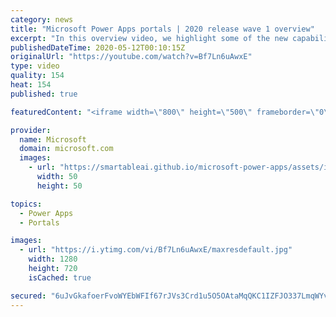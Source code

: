 ```yaml
---
category: news
title: "Microsoft Power Apps portals | 2020 release wave 1 overview"
excerpt: "In this overview video, we highlight some of the new capabilities included in the latest update to Microsoft Power Apps portals.     Here are the capabilities covered:   •    Power BI integration, so you can quickly add Power BI reports, tables, and dashboards to your portals without coding.  •    Themes"
publishedDateTime: 2020-05-12T00:10:15Z
originalUrl: "https://youtube.com/watch?v=Bf7Ln6uAwxE"
type: video
quality: 154
heat: 154
published: true

featuredContent: "<iframe width=\"800\" height=\"500\" frameborder=\"0\" src=\"https://www.youtube.com/embed/Bf7Ln6uAwxE\" allow=\"accelerometer; autoplay; encrypted-media; gyroscope; picture-in-picture\" allowfullscreen></iframe>"

provider:
  name: Microsoft
  domain: microsoft.com
  images:
    - url: "https://smartableai.github.io/microsoft-power-apps/assets/images/organizations/microsoft.com-50x50.jpg"
      width: 50
      height: 50

topics:
  - Power Apps
  - Portals

images:
  - url: "https://i.ytimg.com/vi/Bf7Ln6uAwxE/maxresdefault.jpg"
    width: 1280
    height: 720
    isCached: true

secured: "6uJvGkafoerFvoWYEbWFIf67rJVs3Crd1u5O5OAtaMqQKC1IZFJO337LmqWYvdWF+dUE4A0dwjHwzcuV69cLYt4gSOqsLC1SJXHM/TFOkCvE/GBY+gJgQyF8pLCghXVB4YvoyXSGXvlkyhM52rHWQVkXAgfAxUTfRoA7gTRkI3B9hW7Fe7cgRdvf9yhPUlhTCRUqlF4yt0OSQJd0SQibI+3eWTSiWpl0rJcGzM0M7VeG8czPPMFjOmooWJLTGH0fUsB8kniP+c/sFHq7QuD8Sa4Z2c1aR5Ivk37OXU+K0UGPjY1hKPIQjOyTp2hbAcQxkxZv0y3mHLTikOb3t+5QRRAXIovIGw8uqKcM7H5ilo7i3MIe7l5Bg2iAbrCHQD34zPLSzTdh+QE5HgfUPA2p57iDqTdgPVJFMoJHP4EjmtXbWxDF+42JQCFg8GbQ9Xxf;JfDDVdfQJtrofqI/5yATaw=="
---
```


